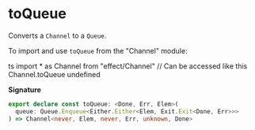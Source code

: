# toQueue

Converts a `Channel` to a `Queue`.

To import and use `toQueue` from the "Channel" module:

ts
import \* as Channel from "effect/Channel"
// Can be accessed like this
Channel.toQueue
undefined

**Signature**

```ts
export declare const toQueue: <Done, Err, Elem>(
  queue: Queue.Enqueue<Either.Either<Elem, Exit.Exit<Done, Err>>>
) => Channel<never, Elem, never, Err, unknown, Done>
```
